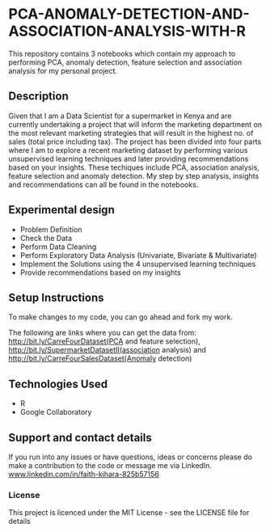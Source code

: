 # PCA-ANOMALY-DETECTION-AND-ASSOCIATION-ANALYSIS-WITH-R
This repository contains 3 notebooks which contain my approach to performing PCA, anomaly detection, feature selection and association analysis for my personal project.

## Description
Given that I am a Data Scientist for a supermarket in Kenya and are currently undertaking a project that will inform the marketing department on the most relevant marketing strategies that will result in the highest no. of sales (total price including tax). The project has been divided into four parts where I am to explore a recent marketing dataset by performing various unsupervised learning techniques and later providing recommendations based on your insights. These techiques include PCA, association analysis, feature selection and anomaly detection. My step by step analysis, insights and recommendations can all be found in the notebooks.

## Experimental design
- Problem Definition
- Check the Data
- Perform Data Cleaning
- Perform Exploratory Data Analysis (Univariate, Bivariate & Multivariate)
- Implement the Solutions using the 4 unsupervised learning techniques
- Provide recommendations based on my insights


## Setup Instructions
To make changes to my code, you can go ahead and fork my work.

The following are links where you can get the data from: http://bit.ly/CarreFourDataset(PCA and feature selection), http://bit.ly/SupermarketDatasetII(association analysis) and http://bit.ly/CarreFourSalesDataset(Anomaly detection)


## Technologies Used
- R
- Google Collaboratory

## Support and contact details
If you run into any issues or have questions, ideas or concerns please do make a contribution to the code or 
message me via LinkedIn. www.linkedin.com/in/faith-kihara-825b57156

### License
This project is licenced under the MIT License - see the LICENSE file for details
